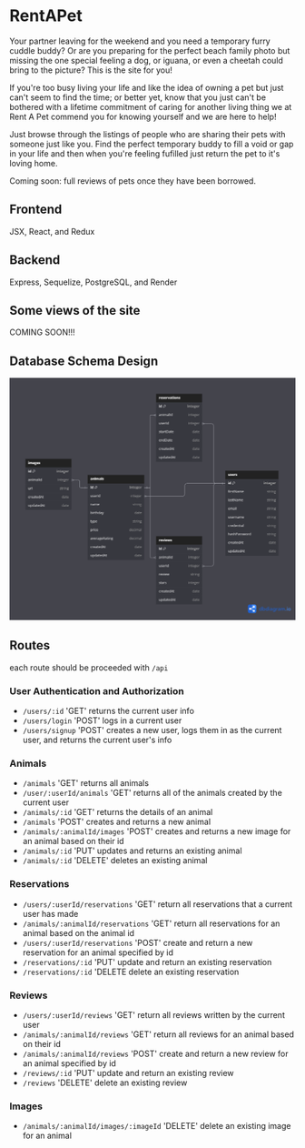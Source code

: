 # RentAPet

Your partner leaving for the weekend and you need a temporary furry cuddle buddy? Or are you preparing for the perfect beach family photo but missing the one special feeling a dog, or iguana, or even a cheetah could bring to the picture? This is the site for you!

If you're too busy living your life and like the idea of owning a pet but just can't seem to find the time; or better yet, know that you just can't be bothered with a lifetime commitment of caring for another living thing we at Rent A Pet commend you for knowing yourself and we are here to help!

Just browse through the listings of people who are sharing their pets with someone just like you. Find the perfect temporary buddy to fill a void or gap in your life and then when you're feeling fufilled just return the pet to it's loving home.

Coming soon: full reviews of pets once they have been borrowed.

## Frontend

JSX, React, and Redux

## Backend

Express, Sequelize, PostgreSQL, and Render

## Some views of the site

COMING SOON!!!

## Database Schema Design

![alt text](static/rentAPetDatabaseSchema-01.png)

## Routes
each route should be proceeded with `/api`

### User Authentication and Authorization
* `/users/:id` 'GET' returns the current user info
* `/users/login` 'POST' logs in a current user
* `/users/signup` 'POST' creates a new user, logs them in as the current user, and returns the current user's info

### Animals
* `/animals` 'GET' returns all animals
* `/user/:userId/animals` 'GET' returns all of the animals created by the current user
* `/animals/:id` 'GET' returns the details of an animal
* `/animals` 'POST' creates and returns a new animal
* `/animals/:animalId/images` 'POST' creates and returns a new image for an animal based on their id
* `/animals/:id` 'PUT' updates and returns an existing animal
* `/animals/:id` 'DELETE' deletes an existing animal

### Reservations
* `/users/:userId/reservations` 'GET' return all reservations that a current user has made
* `/animals/:animalId/reservations` 'GET' return all reservations for an animal based on the animal id
* `/users/:userId/reservations` 'POST' create and return a new reservation for an animal specified by id
* `/reservations/:id` 'PUT' update and return an existing reservation
* `/reservations/:id` 'DELETE delete an existing reservation

### Reviews
* `/users/:userId/reviews` 'GET' return all reviews written by the current user
* `/animals/:animalId/reviews` 'GET' return all reviews for an animal based on their id
* `/animals/:animalId/reviews` 'POST' create and return a new review for an animal specified by id
* `/reviews/:id` 'PUT' update and return an existing review
* `/reviews` 'DELETE' delete an existing review

### Images
* `/animals/:animalId/images/:imageId` 'DELETE' delete an existing image for an animal